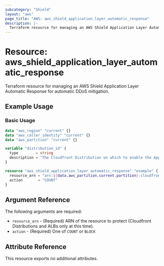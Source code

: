 ```yaml
---
subcategory: "Shield"
layout: "aws"
page_title: "AWS: aws_shield_application_layer_automatic_response"
description: |-
  Terraform resource for managing an AWS Shield Application Layer Automatic Response.
---
```


# Resource: aws_shield_application_layer_automatic_response

Terraform resource for managing an AWS Shield Application Layer Automatic Response for automatic DDoS mitigation.

## Example Usage

### Basic Usage

```terraform
data "aws_region" "current" {}
data "aws_caller_identity" "current" {}
data "aws_partition" "current" {}

variable "distribution_id" {
  type        = string
  description = "The Cloudfront Distribution on which to enable the Application Layer Automatic Response."
}

resource "aws_shield_application_layer_automatic_response" "example" {
  resource_arn = "arn:${data.aws_partition.current.partition}:cloudfront:${data.aws_caller_identity.current.account_id}:distribution/${var.distribution_id}"
  action       = "COUNT"
}
```

## Argument Reference

The following arguments are required:

* `resource_arn` - (Required) ARN of the resource to protect (Cloudfront Distributions and ALBs only at this time).
* `action` - (Required) One of `COUNT` or `BLOCK`

## Attribute Reference

This resource exports no additional attributes.
